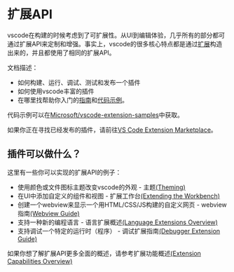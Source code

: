 # 扩展API
vscode在构建的时候考虑到了可扩展性。从UI到编辑体验，几乎所有的部分都可通过扩展API来定制和增强。事实上，vscode的很多核心特点都是通过[扩展](https://github.com/microsoft/vscode/tree/master/extensions)构造出来的，并且都使用了相同的扩展API。

文档描述：
- 如何构建、运行、调试、测试和发布一个插件
- 如何使用vscode丰富的插件
- 在哪里找帮助你入门的[指南](https://code.visualstudio.com/api/extension-guides/overview)和[代码示例](https://github.com/microsoft/vscode-extension-samples)。

代码示例可以在[Microsoft/vscode-extension-samples](https://github.com/microsoft/vscode-extension-samples)中获取。

如果你正在寻找已经发布的插件，请前往[VS Code Extension Marketplace](https://marketplace.visualstudio.com/vscode)。

## 插件可以做什么？

这里有一些你可以实现的扩展API的例子：
- 使用颜色或文件图标主题改变vscode的外观 - 主题[(Theming)](https://code.visualstudio.com/api/extension-capabilities/theming)
- 在UI中添加自定义的组件和视图 - 扩展工作台[(Extending the Workbench)](https://code.visualstudio.com/api/extension-capabilities/extending-workbench)
- 创建一个webview来显示一个用HTML/CSS/JS构建的自定义网页 - webview指南[(Webview Guide)](https://code.visualstudio.com/api/extension-guides/webview)
- 支持一种新的编程语言 - 语言扩展概述[(Language Extensions Overview)](https://code.visualstudio.com/api/language-extensions/overview)
- 支持调试一个特定的运行时（程序） -  调试扩展指南[(Debugger Extension Guide)](https://code.visualstudio.com/api/extension-guides/debugger-extension)

如果你想了解扩展API更多全面的概述，请参考扩展功能概述[(Extension Capabilities Overview)]()



